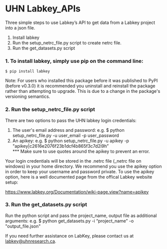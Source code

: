 # UHN Labkey_APIs

Three simple steps to use Labkey’s API to get data from a Labkey project into a json file.
1. Install labkey 
2. Run the setup_netrc_file.py script to create netrc file.
3. Run the get_datasets.py script

### 1. To install labkey, simply use pip on the command line:
	$ pip install labkey

Note: For users who installed this package before it was published to PyPI (before v0.3.0) it is recommended you uninstall and reinstall the package rather than attempting to upgrade. This is due to a change in the package's versioning semantics.

### 2. Run the setup_netrc_file.py script

There are two options to pass the UHN labkey login credentials:
1. The user's email address and password: e.g. $ python setup_netrc_file.py -u user_email -p user_password
2. An apikey: e.g. $ python setup_netrc_file.py -u apikey -p "apikey|c2616e2076f23b1dcf4b865f3c7d2i9h”  
*** Make sure to use quotes around the apikey to prevent an error.

Your login credentials will be stored in the .netrc file (_netrc file on windows) in your home directory. We recommend you use the apikey option in order to keep your username and password private. To use the apikey option, here is a well documented page from the offical Labkey website setup: 

<a href="https://www.labkey.org/Documentation/wiki-page.view?name=apikey" target="_blank">https://www.labkey.org/Documentation/wiki-page.view?name=apikey</a>

### 3. Run the get_datasets.py script 

Run the python script and pass the project_name, output file as additional arguments: e.g. $ python get_datasets.py -i “project_name” -o "output_file.json"

If you need further assistance on LabKey, please contact us at labkey@uhnresearch.ca.
